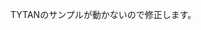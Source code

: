 <!--
title:   TYTANのサンプル2を動かす
tags:    Python,TytanSDK
id:      770b15f3e12d2965103a
private: true
-->
TYTANのサンプルが動かないので修正します。